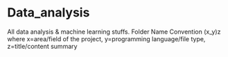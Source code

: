 # Data_analysis
All data analysis &amp; machine learning stuffs.
Folder Name Convention (x_y)z where x=area/field of the project, y=programming language/file type, z=title/content summary

